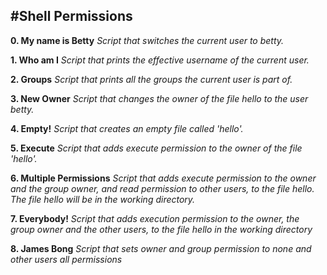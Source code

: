 #Shell Permissions
---
__0. My name is Betty__
*Script that switches the current user to betty.*

__1. Who am I__
*Script that prints the effective username of the current user.*

__2. Groups__
*Script that prints all the groups the current user is part of.*

__3. New Owner__
*Script that changes the owner of the file hello to the user betty.*

__4. Empty!__
*Script that creates an empty file called 'hello'.*

__5. Execute__
*Script that adds execute permission to the owner of the file 'hello'.*

__6. Multiple Permissions__
*Script that adds execute permission to the owner and the group owner, and read permission to other users, to the file hello.*
*The file hello will be in the working directory.*

__7. Everybody!__
*Script that adds execution permission to the owner, the group owner and the other users, to the file hello in the working directory*

__8. James Bong__
*Script that sets owner and group permission to none and other users all permissions*
